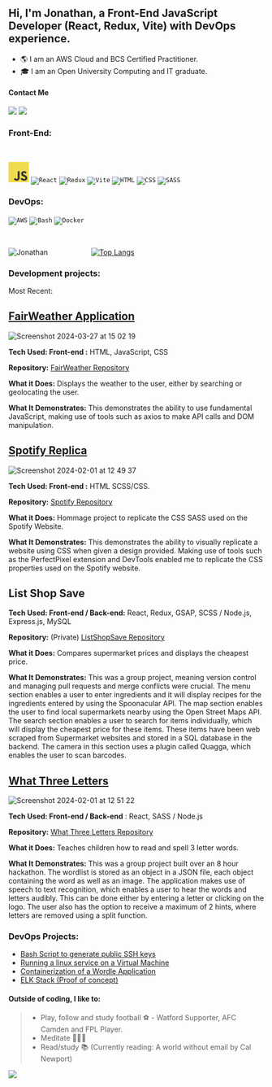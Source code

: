 ## Hi, I'm Jonathan, a Front-End JavaScript Developer (React, Redux, Vite) with DevOps experience. 

 - 🌎 I am an AWS Cloud and BCS Certified Practitioner.
 - 🎓 I am an Open University Computing and IT graduate.

#### Contact Me
<a href="mailto:jonathan.h.banerjee@gmail.com?subject=Hello Jonathan!"><img src="https://img.shields.io/badge/Gmail-D14836?style=for-the-badge&logo=gmail&logoColor=white" height=25></a>
<a href="https://www.linkedin.com/in/jonathan-banerjee-7086b322b/"><img src="https://img.shields.io/badge/LinkedIn-0077B5?style=for-the-badge&logo=linkedin&logoColor=white" height=25></a>



### Front-End:

<br>

<code><img height="40" alt="Javascript" src="https://raw.githubusercontent.com/github/explore/80688e429a7d4ef2fca1e82350fe8e3517d3494d/topics/javascript/javascript.png"></code>
<code><img height="40" alt="React" src="https://upload.wikimedia.org/wikipedia/commons/thumb/a/a7/React-icon.svg/2300px-React-icon.svg.png"></code>
<code><img height="40" alt="Redux" src="https://redux.js.org/img/redux.svg"></code>
<code><img height="40" alt="Vite" src="https://vitejs.dev/logo-with-shadow.png"></code>
<code><img height="40" alt="HTML" src="https://upload.wikimedia.org/wikipedia/commons/6/61/HTML5_logo_and_wordmark.svg"></code>
<code><img height="40" alt="CSS" src="https://upload.wikimedia.org/wikipedia/commons/d/d5/CSS3_logo_and_wordmark.svg"></code>
<code><img height="40" alt="SASS" src="https://sass-lang.com/assets/img/logos/logo.svg"></code>

### DevOps:
<code><img height="40" alt="AWS" src="https://upload.wikimedia.org/wikipedia/commons/9/93/Amazon_Web_Services_Logo.svg"></code>
<code><img height="40" alt="Bash" src="https://dwglogo.com/wp-content/uploads/2019/03/1800px-gnu_bash_logo-1024x705.png"></code>
<code><img height="40" alt="Docker" src="https://upload.wikimedia.org/wikipedia/en/f/f4/Docker_logo.svg"></code>
<!-- <code><img height="40" alt="postgresql" src="https://raw.githubusercontent.com/github/explore/80688e429a7d4ef2fca1e82350fe8e3517d3494d/topics/postgresql/postgresql.png"></code>
<code><img height="40" alt="Git" src="https://raw.githubusercontent.com/github/explore/80688e429a7d4ef2fca1e82350fe8e3517d3494d/topics/git/git.png"></code> 
 <code><img height="40" alt="Node.js" src="https://raw.githubusercontent.com/github/explore/80688e429a7d4ef2fca1e82350fe8e3517d3494d/topics/nodejs/nodejs.png"></code>
 <code><img height="40" alt="Express" src="https://raw.githubusercontent.com/github/explore/80688e429a7d4ef2fca1e82350fe8e3517d3494d/topics/express/express.png"></code> -->
<!-- <code><img height="40" alt="Linux" src="https://upload.wikimedia.org/wikipedia/commons/3/35/Tux.svg"></code> -->


<br>

[![Top Langs](https://github-readme-stats.vercel.app/api/top-langs/?username=jonathanbanerjee&layout=compact&theme=dark)](https://github.com/jonathanbanerjee/github-readme-stats)
<img align='left' src='https://www.thereactivedeveloper.com/assets/hero-me-dark.gif' alt='Jonathan' width='163'>


### Development projects:

Most Recent:
## [FairWeather Application](https://fairweather.netlify.app)
<img width="322" alt="Screenshot 2024-03-27 at 15 02 19" src="https://github.com/JonathanBanerjee/JonathanBanerjee/assets/69357901/0356fba8-38ae-497b-92a2-3cab15f7d68e">


**Tech Used: Front-end :** HTML, JavaScript, CSS

**Repository:** [FairWeather Repository](https://github.com/JonathanBanerjee/fair-weather)

**What it Does:** Displays the weather to the user, either by searching or geolocating the user.  

**What It Demonstrates:** This demonstrates the ability to use fundamental JavaScript, making use of tools such as axios to make API calls and DOM manipulation. 


## [Spotify Replica](https://jonathan-spotify.netlify.app)
<img width="600" alt="Screenshot 2024-02-01 at 12 49 37" src="https://github.com/JonathanBanerjee/JonathanBanerjee/assets/69357901/081e83a0-9958-45a4-bde8-2c7de3d54203">


**Tech Used: Front-end :** HTML SCSS/CSS. 

**Repository:** [Spotify Repository](https://github.com/JonathanBanerjee/spotify)

**What it Does:** Hommage project to replicate the CSS SASS used on the Spotify Website. 

**What It Demonstrates:** This demonstrates the ability to visually replicate a website using CSS when given a design provided. Making use of tools such as the PerfectPixel extension and DevTools enabled me to replicate the CSS properties used on the Spotify website. 





## List Shop Save

**Tech Used: Front-end / Back-end:** React, Redux, GSAP, SCSS / Node.js, Express.js, MySQL 

**Repository:** (Private) [ListShopSave Repository](https://github.com/russell-gh/ft4-shop-app)

**What it Does:** Compares supermarket prices and displays the cheapest price.

**What It Demonstrates:** This was a group project, meaning version control and managing pull requests and merge conflicts were crucial. The menu section enables a user to enter ingredients and it will display recipes for the ingredients entered by using the Spoonacular API. 
The map section enables the user to find local supermarkets nearby using the Open Street Maps API. 
The search section enables a user to search for items individually, which will display the cheapest price for these items. These items have been web scraped  from Supermarket websites and stored in a SQL database in the backend. The camera in this section uses a plugin called Quagga, which enables the user to scan barcodes. 


## [What Three Letters](https://what-three-letters.netlify.app/)
<img width="600" alt="Screenshot 2024-02-01 at 12 51 22" src="https://github.com/JonathanBanerjee/JonathanBanerjee/assets/69357901/792d7930-a459-4ffe-97da-4c661f102ea3">


**Tech Used: Front-end / Back-end** :  React, SASS / Node.js

**Repository:** [What Three Letters Repository](https://github.com/Gunnar50/what-three-letters)
  
**What it Does:** Teaches children how to read and spell 3 letter words. 

**What It Demonstrates:** This was a group project built over an 8 hour hackathon. The wordlist is stored as an object in a JSON file, each object containing the word as well as an image. The application makes use of speech to text recognition, which enables a user to hear the words and letters audibly. This can be done either by entering a letter or clicking on the logo. The user also has the option to receive a maximum of 2 hints, where letters are removed using a split function. 

### DevOps Projects:

- [Bash Script to generate public SSH keys](https://github.com/JonathanBanerjee/venkman)
- [Running a linux service on a Virtual Machine](https://github.com/JonathanBanerjee/suzuki)
- [Containerization of a Wordle Application](https://github.com/JonathanBanerjee/wordle)
- [ELK Stack (Proof of concept)](https://github.com/JonathanBanerjee/aether)

<!-- ### Tutorial Profiles -->

<!-- <a href="https://www.khanacademy.org/profile/JonathanBanerjee/projects"><img src="https://img.shields.io/badge/KhanAcademy-%2314BF96.svg?style=for-the-badge&logo=KhanAcademy&logoColor=white" height=25></a>
   <a href="https://www.freecodecamp.org/JonathanBanerjee"><img src="https://img.shields.io/badge/Freecodecamp-%23123.svg?&style=for-the-badge&logo=freecodecamp&logoColor=green" height=25></a>
   <a href="https://www.codewars.com/users/JonathanBanerjee"><img src="https://img.shields.io/badge/Codewars-B1361E?style=for-the-badge&logo=codewars&logoColor=grey" height=25></a>
    <a href="https://www.hackerrank.com/jonathanbanerjee"><img src="https://img.shields.io/badge/-Hackerrank-2EC866?style=for-the-badge&logo=HackerRank&logoColor=white" height=25></a> -->
 




#### Outside of coding, I like to:

> - Play, follow and study football ⚽️ - Watford Supporter, AFC Camden and FPL Player.
> - Meditate 🧘🏽‍♂️
> - Read/study 📚 (Currently reading: A world without email by Cal Newport) 

<a href="https://calnewport.com/a-world-without-email/"><img src="https://calnewport.com/wp-content/uploads/2021/01/email-cover-400px.jpg" height=200></a>




